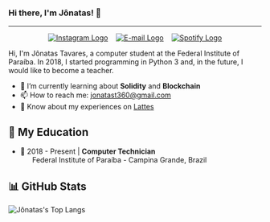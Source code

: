 ### Hi there, I'm Jônatas! 👋
---
<p align='center'>
  <a href="https://www.instagram.com/jtavares.py/"><img src="https://img.shields.io/badge/Instagram-E4405F?style=for-the-badge&logo=instagram&logoColor=white" title="Jônatas's Instagram" alt="Instagram Logo" /></a>&nbsp;&nbsp;&nbsp;
  <a href="mailto:jonatast360@gmail.com"><img src="https://img.shields.io/badge/Gmail-D14836?style=for-the-badge&logo=gmail&logoColor=white" title="Jônatas's E-mail" alt="E-mail Logo" /></a>&nbsp;&nbsp;&nbsp;
  <a href="https://open.spotify.com/user/21tqplxki536cxzkgffxqxsma"><img src="https://img.shields.io/badge/Spotify-1ED760?&style=for-the-badge&logo=spotify&logoColor=white" title="Jônatas's Spotify" alt="Spotify Logo" /></a>
</p>

Hi, I'm Jônatas Tavares, a computer student at the Federal Institute of Paraíba. In 2018, I started programming in Python 3 and, in the future, I would like to become a teacher.

- 🌱 I’m currently learning about **Solidity** and **Blockchain**
- 📫 How to reach me: [jonatast360@gmail.com](mailto:jonatastavares.py)
- 📄 Know about my experiences on [Lattes](http://lattes.cnpq.br/7504155103635847)

## 🏫 My Education
- 📖 2018 - Present | **Computer Technician**\
&nbsp;&nbsp;&nbsp;&nbsp;&nbsp;&nbsp;Federal Institute of Paraíba - Campina Grande, Brazil

## 📊 GitHub Stats
![Jônatas's Top Langs](https://github-readme-stats.vercel.app/api/top-langs/?username=TavaresJonatas&layout=compact&theme=dark)

<!--
### Hi there 👋

**TavaresJonatas/TavaresJonatas** is a ✨ _special_ ✨ repository because its `README.md` (this file) appears on your GitHub profile.

Here are some ideas to get you started:

- 🔭 I’m currently working on ...
- 🌱 I’m currently learning ...
- 👯 I’m looking to collaborate on ...
- 🤔 I’m looking for help with ...
- 💬 Ask me about ...
- 📫 How to reach me: ...
- 😄 Pronouns: ...
- ⚡ Fun fact: ...
-->

